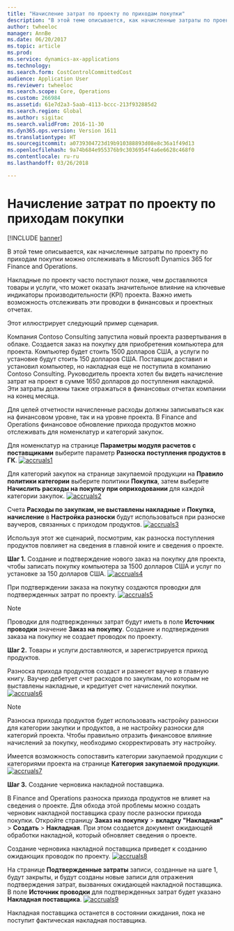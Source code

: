 ```yaml
---
title: "Начисление затрат по проекту по приходам покупки"
description: "В этой теме описывается, как начисленные затраты по проекту по приходам покупки можно отслеживать в Microsoft Dynamics 365 for Finance and Operations."
author: twheeloc
manager: AnnBe
ms.date: 06/20/2017
ms.topic: article
ms.prod: 
ms.service: dynamics-ax-applications
ms.technology: 
ms.search.form: CostControlCommittedCost
audience: Application User
ms.reviewer: twheeloc
ms.search.scope: Core, Operations
ms.custom: 266984
ms.assetid: 61e7d2a3-5aab-4113-bccc-213f932885d2
ms.search.region: Global
ms.author: sigitac
ms.search.validFrom: 2016-11-30
ms.dyn365.ops.version: Version 1611
ms.translationtype: HT
ms.sourcegitcommit: a0739304723d19b910388893d08e8c36a1f49d13
ms.openlocfilehash: 9a74b684e955376b9c3036954f4a6e6628c468f0
ms.contentlocale: ru-ru
ms.lasthandoff: 03/26/2018

---
```


# <a name="project-cost-accrual-on-purchase-receipts"></a>Начисление затрат по проекту по приходам покупки

[!INCLUDE [banner](../includes/banner.md)]

В этой теме описывается, как начисленные затраты по проекту по приходам покупки можно отслеживать в Microsoft Dynamics 365 for Finance and Operations. 

Накладные по проекту часто поступают позже, чем доставляются товары и услуги, что может оказать значительное влияние на ключевые индикаторы производительности (KPI) проекта. Важно иметь возможность отслеживать эти проводки в финансовых и проектных отчетах.

Этот иллюстрирует следующий пример сценария. 

Компания Contoso Consulting запустила новый проекта развертывания в облаке. Создается заказ на покупку для приобретения компьютера для проекта. Компьютер будет стоить 1500 долларов США, а услуги по установке будут стоить 150 долларов США. Поставщик доставил и установил компьютер, но накладная еще не поступила в компанию Contoso Consulting. Руководитель проекта хотел бы видеть начисление затрат на проект в сумме 1650 долларов до поступления накладной. Эти затраты должны также отражаться в финансовых отчетах компании на конец месяца. 

Для целей отчетности начисленные расходы должны записываться как на финансовом уровне, так и на уровне проекта. В Finance and Operations финансовое обновление прихода продуктов можно отслеживать для номенклатур и категорий закупок. 

Для номенклатур на странице **Параметры модуля расчетов с поставщиками** выберите параметр **Разноска поступления продуктов в ГК**.
[![accruals1](./media/accruals1-1024x409.png)](./media/accruals1.png) 

Для категорий закупок на странице закупаемой продукции на **Правило политики категории** выберите политики **Покупка**, затем выберите **Начислить расходы на покупку при оприходовании** для каждой категории закупок.
[![accruals2](./media/accruals2-1024x569.png)](./media/accruals2.png) 

Счета **Расходы по закупкам, не выставлены накладные** и **Покупка, начисление** в **Настройка разноски** будут использоваться при разноске ваучеров, связанных с приходом продуктов.
[![accruals3](./media/accruals3-1024x429.png)](./media/accruals3.png) 

Используя этот же сценарий, посмотрим, как разноска поступления продуктов повлияет на сведения в главной книге и сведения о проекте. 

**Шаг 1.** Создание и подтверждение нового заказ на покупку для проекта, чтобы записать покупку компьютера за 1500 долларов США и услуг по установке за 150 долларов США.
[![accruals4](./media/accruals4-1024x497.png)](./media/accruals4.png) 

При подтверждении заказа на покупку создаются проводки для подтвержденных затрат по проекту. 
[![accruals5](./media/accruals5-1024x219.png)](./media/accruals5.png) 

> [!NOTE]
> Проводки для подтвержденных затрат будут иметь в поле **Источник проводки** значение **Заказ на покупку**. Создание и подтверждения заказа на покупку не создает проводок по проекту. 

**Шаг 2.** Товары и услуги доставляются, и зарегистрируется приход продуктов. 

Разноска прихода продуктов создаст и разнесет ваучер в главную книгу. Ваучер дебетует счет расходов по закупкам, по которым не выставлены накладные, и кредитует счет начислений покупки. 
[![accruals6](./media/accruals6-1024x214.png)](./media/accruals6.png)

> [!NOTE]
> Разноска прихода продуктов будет использовать настройку разноски для категории закупки и продуктов, а не настройку разноски для категорий проекта. Чтобы правильно отразить финансовое влияние начислений за покупку, необходимо скорректировать эту настройку. 

Имеется возможность сопоставить категории закупаемой продукции с категориями проекта на странице **Категория закупаемой продукции**.
[![accruals7](./media/accruals7-1024x390.png)](./media/accruals7.png)

**Шаг 3.** Создание черновика накладной поставщика. 

В Finance and Operations разноска прихода продуктов не влияет на сведения о проекте. Для обхода этой проблемы можно создать черновик накладной поставщика сразу после разноски прихода покупки. Откройте страницу **Заказ на покупку** &gt; **вкладку "Накладная"** &gt; **Создать** &gt; **Накладная**. При этом создается документ ожидающей обработки накладной, который обновляет сведения о проекте. 

Создание черновика накладной поставщика приведет к созданию ожидающих проводок по проекту. 
[![accruals8](./media/accruals8-1024x225.png)](./media/accruals8.png) 

На странице **Подтвержденные затраты** записи, созданные на шаге 1, будут закрыты, и будут созданы новые записи для отражения подтверждения затрат, вызванных ожидающей накладной поставщика. В поле **Источник проводки** для подтвержденных затрат будет указано **Накладная поставщика**.
[![accruals9](./media/accruals9-1024x200.png)](./media/accruals9.png)

Накладная поставщика останется в состоянии ожидания, пока не поступит фактическая накладная поставщика.




